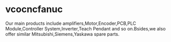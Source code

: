 # vcocncfanuc
Our main products include amplifiers,Motor,Encoder,PCB,PLC Module,Controller System,Inverter,Teach Pendant and so on.Bsides,we also offer similar Mitsubishi,Siemens,Yaskawa spare parts.
